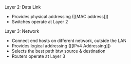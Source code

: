 Layer 2: Data Link
* Provides physical addressing ([[MAC address]])
* Switches operate at Layer 2

Layer 3: Network
* Connect end hosts on different network, outside the LAN
* Provides logical addressing ([[IPv4 Addressing]])
* Selects the best path btw source & destination
* Routers operate at Layer 3